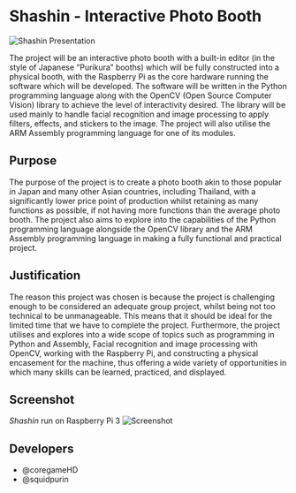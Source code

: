 # Shashin - Interactive Photo Booth

![Shashin Presentation](https://i.imgur.com/Vy7jF78.png)

The project will be an interactive photo booth with a built-in editor (in the style of Japanese “Purikura” booths) which will be fully constructed into a physical booth, with the Raspberry Pi as the core hardware running the software which will be developed. The software will be written in the Python programming language along with the OpenCV (Open Source Computer Vision) library to achieve the level of interactivity desired. The library will be used mainly to handle facial recognition and image processing to apply filters, effects, and stickers to the image. The project will also utilise the ARM Assembly programming language for one of its modules.

## Purpose
The purpose of the project is to create a photo booth akin to those popular in Japan and many other Asian countries, including Thailand, with a significantly lower price point of production whilst retaining as many functions as possible, if not having more functions than the average photo booth. The project also aims to explore into the capabilities of the Python programming language alongside the OpenCV library and the ARM Assembly programming language in making a fully functional and practical project.

## Justification
The reason this project was chosen is because the project is challenging enough to be considered an adequate group project, whilst being not too technical to be unmanageable. This means that it should be ideal for the limited time that we have to complete the project. Furthermore, the project utilises and explores into a wide scope of topics such as programming in Python and Assembly, Facial recognition and image processing with OpenCV, working with the Raspberry Pi, and constructing a physical encasement for the machine, thus offering a wide variety of opportunities in which many skills can be learned, practiced, and displayed.

## Screenshot
_Shashin_ run on Raspberry Pi 3
![Screenshot](https://i.imgur.com/HFyGYjF.png)

## Developers
- @coregameHD
- @squidpurin
